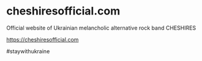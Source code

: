 # cheshiresofficial.com

Official website of Ukrainian melancholic alternative rock band CHESHIRES

https://cheshiresofficial.com

#staywithukraine
